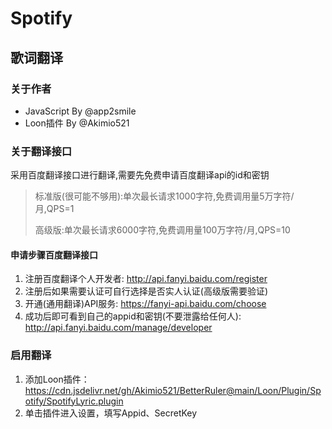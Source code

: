 # Spotify
## 歌词翻译
### 关于作者
- JavaScript By @app2smile
- Loon插件 By @Akimio521

### 关于翻译接口
采用百度翻译接口进行翻译,需要先免费申请百度翻译api的id和密钥

> 标准版(很可能不够用):单次最长请求1000字符,免费调用量5万字符/月,QPS=1
>
> 高级版:单次最长请求6000字符,免费调用量100万字符/月,QPS=10

#### 申请步骤百度翻译接口
1. 注册百度翻译个人开发者: http://api.fanyi.baidu.com/register
2. 注册后如果需要认证可自行选择是否实人认证(高级版需要验证)
3. 开通(通用翻译)API服务: https://fanyi-api.baidu.com/choose
4. 成功后即可看到自己的appid和密钥(不要泄露给任何人): http://api.fanyi.baidu.com/manage/developer

### 启用翻译
1. 添加Loon插件：https://cdn.jsdelivr.net/gh/Akimio521/BetterRuler@main/Loon/Plugin/Spotify/SpotifyLyric.plugin
2. 单击插件进入设置，填写Appid、SecretKey
